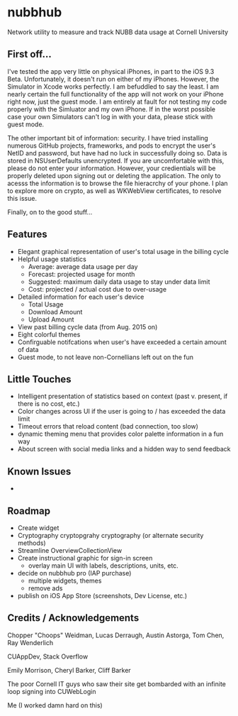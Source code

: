 # nubbhub

Network utility to measure and track NUBB data usage at Cornell University

## First off...
I've tested the app very little on physical iPhones, in part to the iOS 9.3 Beta. Unfortunately, it doesn't run on either of my iPhones. However, the Simulator in Xcode works perfectly. I am befuddled to say the least. I am nearly certain the full functionality of the app will not work on your iPhone right now, just the guest mode. I am entirely at fault for not testing my code properly with the Simluator and my own iPhone. If in the worst possible case your own Simulators can't log in with your data, please stick with guest mode.

The other important bit of information: security. I have tried installing numerous GitHub projects, frameworks, and pods to encrypt the user's NetID and password, but have had no luck in successfully doing so. Data is stored in NSUserDefaults unencrypted. If you are uncomfortable with this, please do not enter your information. However, your credientials will be properly deleted upon signing out or deleting the application. The only to acesss the information is to browse the file hieracrchy of your phone. I plan to explore more on crypto, as well as WKWebView certificates, to resolve this issue. 

Finally, on to the good stuff...

## Features
- Elegant graphical representation of user's total usage in the billing cycle
- Helpful usage statistics
	- Average: average data usage per day
	- Forecast: projected usage for month
	- Suggested: maximum daily data usage to stay under data limit
	- Cost: projected / actual cost due to over-usage
- Detailed information for each user's device
	- Total Usage
	- Download Amount
	- Upload Amount
- View past billing cycle data (from Aug. 2015 on)
- Eight colorful themes
- Confirguable notifcations when user's have exceeded a certain amount of data
- Guest mode, to not leave non-Cornellians left out on the fun

## Little Touches
- Intelligent presentation of statistics based on context (past v. present, if there is no cost, etc.)
- Color changes across UI if the user is going to / has exceeded the data limit
- Timeout errors that reload content (bad connection, too slow)
- dynamic theming menu that provides color palette information in a fun way
- About screen with social media links and a hidden way to send feedback

## Known Issues
- 

## Roadmap
- Create widget
- Cryptography cryptopgrahy cryptography (or alternate security methods)
- Streamline OverviewCollectionView
- Create instructional graphic for sign-in screen
	- overlay main UI with labels, descriptions, units, etc.
- decide on nubbhub pro (IAP purchase)
	- multiple widgets, themes
	- remove ads
- publish on iOS App Store (screenshots, Dev License, etc.)

## Credits / Acknowledgements

Chopper "Choops" Weidman, Lucas Derraugh, Austin Astorga, Tom Chen, Ray Wenderlich

CUAppDev, Stack Overflow

Emily Morrison, Cheryl Barker, Cliff Barker

The poor Cornell IT guys who saw their site get bombarded with an infinite loop signing into CUWebLogin

Me (I worked damn hard on this)

